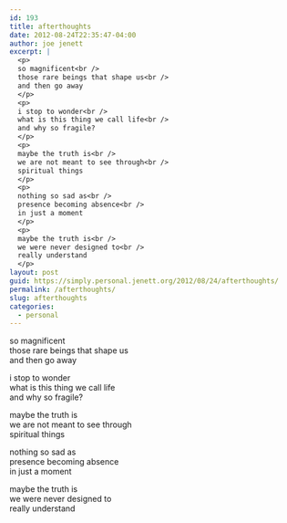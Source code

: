 ```yaml
---
id: 193
title: afterthoughts
date: 2012-08-24T22:35:47-04:00
author: joe jenett
excerpt: |
  <p>
  so magnificent<br />
  those rare beings that shape us<br />
  and then go away
  </p>
  <p>
  i stop to wonder<br />
  what is this thing we call life<br />
  and why so fragile?
  </p>
  <p>
  maybe the truth is<br />
  we are not meant to see through<br />
  spiritual things
  </p>
  <p>
  nothing so sad as<br />
  presence becoming absence<br />
  in just a moment
  </p>
  <p>
  maybe the truth is<br />
  we were never designed to<br />
  really understand
  </p>
layout: post
guid: https://simply.personal.jenett.org/2012/08/24/afterthoughts/
permalink: /afterthoughts/
slug: afterthoughts
categories:
  - personal
---
```

so magnificent  
those rare beings that shape us  
and then go away 

i stop to wonder  
what is this thing we call life  
and why so fragile? 

maybe the truth is  
we are not meant to see through  
spiritual things 

nothing so sad as  
presence becoming absence  
in just a moment 

maybe the truth is  
we were never designed to  
really understand